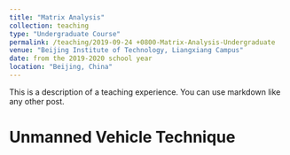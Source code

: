 ```yaml
---
title: "Matrix Analysis"
collection: teaching
type: "Undergraduate Course"
permalink: /teaching/2019-09-24 +0800-Matrix-Analysis-Undergraduate
venue: "Beijing Institute of Technology, Liangxiang Campus"
date: from the 2019-2020 school year
location: "Beijing, China"
---
```


This is a description of a teaching experience. You can use markdown like any other post.

Unmanned Vehicle Technique
==========================

